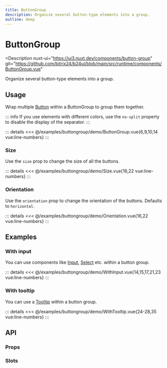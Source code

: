 ```yaml
---
title: ButtonGroup
description: Organize several button-type elements into a group.
outline: deep
---
```

<script setup>
import ButtonGroupExample from '/examples/buttongroup/ButtonGroup.vue';
import SizeExample from '/examples/buttongroup/Size.vue';
import OrientationExample from '/examples/buttongroup/Orientation.vue';
import WithInputExample from '/examples/buttongroup/WithInput.vue';
import WithTooltipExample from '/examples/buttongroup/WithTooltip.vue';
</script>
# ButtonGroup

<Description
  nuxt-ui="https://ui3.nuxt.dev/components/button-group"
  git="https://github.com/bitrix24/b24ui/blob/main/src/runtime/components/ButtonGroup.vue"
>
  Organize several button-type elements into a group.
</Description>

## Usage

Wrap multiple [Button](/components/button) within a ButtonGroup to group them together.

::: info
If you use elements with different colors, use the `no-split` property to disable the display of the separator.
:::

<div class="lg:min-h-[160px]">
  <ClientOnly>
    <ButtonGroupExample />
  </ClientOnly>
</div>

::: details
<<< @/examples/buttongroup/demo/ButtonGroup.vue{6,9,10,14 vue:line-numbers}
:::

### Size

Use the `size` prop to change the size of all the buttons.

<div class="lg:min-h-[275px]">
  <ClientOnly>
    <SizeExample />
  </ClientOnly>
</div>

::: details
<<< @/examples/buttongroup/demo/Size.vue{16,22 vue:line-numbers}
:::

### Orientation

Use the `orientation` prop to change the orientation of the buttons. Defaults to `horizontal`.

<div class="lg:min-h-[275px]">
  <ClientOnly>
    <OrientationExample />
  </ClientOnly>
</div>

::: details
<<< @/examples/buttongroup/demo/Orientation.vue{16,22 vue:line-numbers}
:::

## Examples

### With input

You can use components like [Input](/components/input), [Select](/components/select) etc. within a button group.

<div class="lg:min-h-[160px]">
  <ClientOnly>
    <WithInputExample />
  </ClientOnly>
</div>

::: details
<<< @/examples/buttongroup/demo/WithInput.vue{14,15,17,21,23 vue:line-numbers}
:::

### With tooltip

You can use a [Tooltip](/components/tooltip.html#usage) within a button group.

<div class="lg:min-h-[160px]">
  <ClientOnly>
    <WithTooltipExample />
  </ClientOnly>
</div>

::: details
<<< @/examples/buttongroup/demo/WithTooltip.vue{24-28,35 vue:line-numbers}
:::

## API

### Props

<ComponentProps component="ButtonGroup" />

### Slots

<ComponentSlots component="ButtonGroup" />
